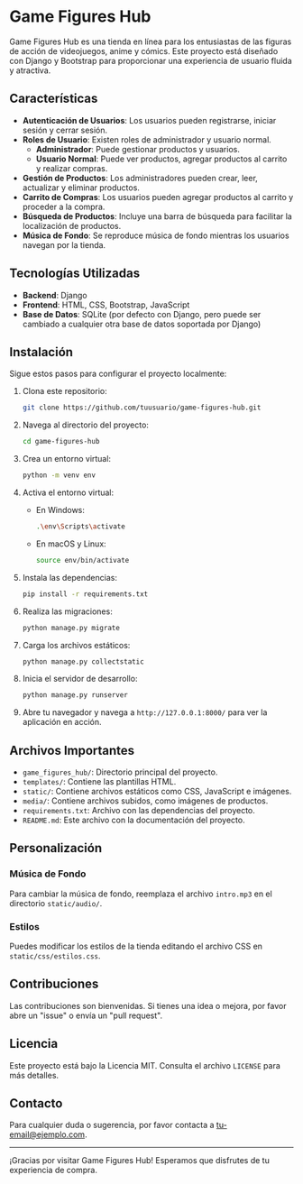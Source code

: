 # Game Figures Hub

Game Figures Hub es una tienda en línea para los entusiastas de las figuras de acción de videojuegos, anime y cómics. Este proyecto está diseñado con Django y Bootstrap para proporcionar una experiencia de usuario fluida y atractiva.

## Características

- **Autenticación de Usuarios**: Los usuarios pueden registrarse, iniciar sesión y cerrar sesión.
- **Roles de Usuario**: Existen roles de administrador y usuario normal.
  - **Administrador**: Puede gestionar productos y usuarios.
  - **Usuario Normal**: Puede ver productos, agregar productos al carrito y realizar compras.
- **Gestión de Productos**: Los administradores pueden crear, leer, actualizar y eliminar productos.
- **Carrito de Compras**: Los usuarios pueden agregar productos al carrito y proceder a la compra.
- **Búsqueda de Productos**: Incluye una barra de búsqueda para facilitar la localización de productos.
- **Música de Fondo**: Se reproduce música de fondo mientras los usuarios navegan por la tienda.

## Tecnologías Utilizadas

- **Backend**: Django
- **Frontend**: HTML, CSS, Bootstrap, JavaScript
- **Base de Datos**: SQLite (por defecto con Django, pero puede ser cambiado a cualquier otra base de datos soportada por Django)

## Instalación

Sigue estos pasos para configurar el proyecto localmente:

1. Clona este repositorio:
    ```bash
    git clone https://github.com/tuusuario/game-figures-hub.git
    ```

2. Navega al directorio del proyecto:
    ```bash
    cd game-figures-hub
    ```

3. Crea un entorno virtual:
    ```bash
    python -m venv env
    ```

4. Activa el entorno virtual:

    - En Windows:
        ```bash
        .\env\Scripts\activate
        ```

    - En macOS y Linux:
        ```bash
        source env/bin/activate
        ```

5. Instala las dependencias:
    ```bash
    pip install -r requirements.txt
    ```

6. Realiza las migraciones:
    ```bash
    python manage.py migrate
    ```

7. Carga los archivos estáticos:
    ```bash
    python manage.py collectstatic
    ```

8. Inicia el servidor de desarrollo:
    ```bash
    python manage.py runserver
    ```

9. Abre tu navegador y navega a `http://127.0.0.1:8000/` para ver la aplicación en acción.

## Archivos Importantes

- `game_figures_hub/`: Directorio principal del proyecto.
- `templates/`: Contiene las plantillas HTML.
- `static/`: Contiene archivos estáticos como CSS, JavaScript e imágenes.
- `media/`: Contiene archivos subidos, como imágenes de productos.
- `requirements.txt`: Archivo con las dependencias del proyecto.
- `README.md`: Este archivo con la documentación del proyecto.

## Personalización

### Música de Fondo

Para cambiar la música de fondo, reemplaza el archivo `intro.mp3` en el directorio `static/audio/`.

### Estilos

Puedes modificar los estilos de la tienda editando el archivo CSS en `static/css/estilos.css`.

## Contribuciones

Las contribuciones son bienvenidas. Si tienes una idea o mejora, por favor abre un "issue" o envía un "pull request".

## Licencia

Este proyecto está bajo la Licencia MIT. Consulta el archivo `LICENSE` para más detalles.

## Contacto

Para cualquier duda o sugerencia, por favor contacta a [tu-email@ejemplo.com](mailto:tu-email@ejemplo.com).

---

¡Gracias por visitar Game Figures Hub! Esperamos que disfrutes de tu experiencia de compra.
